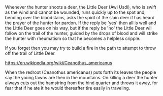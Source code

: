 Whenever the hunter shoots a deer, the Little Deer (Awi Usdi), who is swift as the wind and cannot be wounded, runs quickly up to the spot and, bending over the bloodstains, asks the spirit of the slain deer if has heard the prayer of the hunter for pardon. If the reply be 'yes' then all is well and the Little Deer goes on his way, but if the reply be 'no' the Little Deer will follow on the trail of the hunter, guided by the drops of blood and will strike the hunter with rheumatism so that he becomes a helpless cripple.

If you forget then you may try to build a fire in the path to attempt to throw off the trail of Little Deer.

https://en.wikipedia.org/wiki/Ceanothus_americanus

When the redroot (Ceanothus americanus) puts forth its leaves the people say the young fawns are then in the mountains. On killing a deer the hunter always cuts out the hamstring from the hind quarter and throws it away, for fear that if he ate it he would thereafter tire easily in traveling.